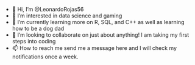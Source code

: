 - 👋 Hi, I’m @LeonardoRojas56
- 👀 I’m interested in data science and gaming
- 🌱 I’m currently learning more on R, SQL, and C++ as well as learning how to be a dog dad
- 💞️ I’m looking to collaborate on just about anything! I am taking my first steps into coding
- 📫 How to reach me send me a message here and I will check my notifications once a week.

<!---
LeonardoRojas56/LeonardoRojas56 is a ✨ special ✨ repository because its `README.md` (this file) appears on your GitHub profile.
You can click the Preview link to take a look at your changes.
--->
